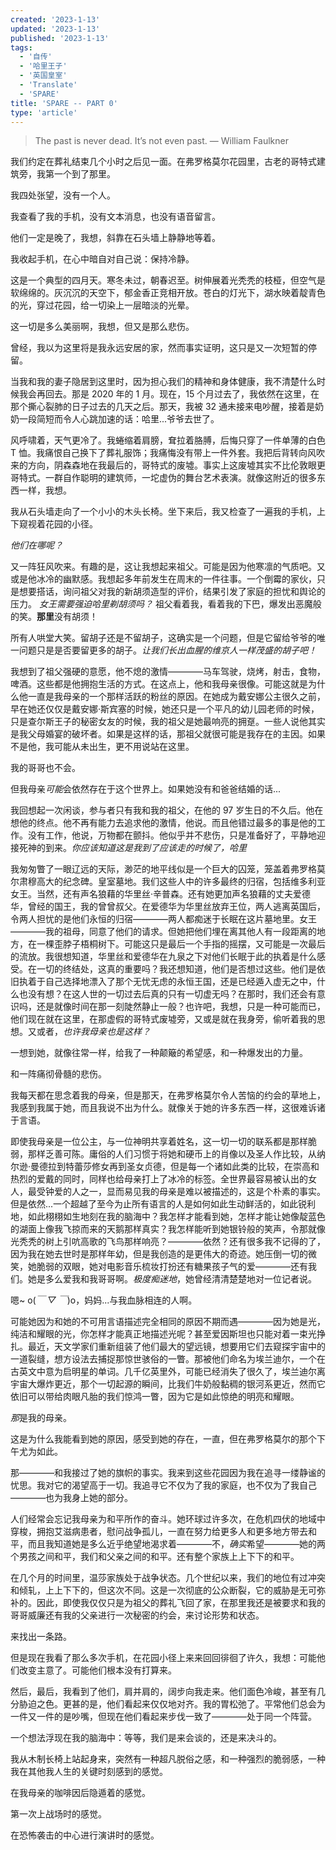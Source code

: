 ```yaml
---
created: '2023-1-13'
updated: '2023-1-13'
published: '2023-1-13'
tags:
  - '自传'
  - '哈里王子'
  - '英国皇室'
  - 'Translate'
  - 'SPARE'
title: 'SPARE -- PART 0'
type: 'article'
---
```


> The past is never dead. It’s not even past. — William Faulkner

我们约定在葬礼结束几个小时之后见一面。在弗罗格莫尔花园里，古老的哥特式建筑旁，我第一个到了那里。

我四处张望，没有一个人。

我查看了我的手机，没有文本消息，也没有语音留言。

他们一定是晚了，我想，斜靠在石头墙上静静地等着。

我收起手机，在心中暗自对自己说：保持冷静。

这是一个典型的四月天。寒冬未过，朝春迟至。树伸展着光秃秃的枝桠，但空气是软绵绵的。灰沉沉的天空下，郁金香正竞相开放。苍白的灯光下，湖水映着靛青色的光，穿过花园，给一切染上一层暗淡的光晕。

这一切是多么美丽啊，我想，但又是那么悲伤。

曾经，我以为这里将是我永远安居的家，然而事实证明，这只是又一次短暂的停留。

当我和我的妻子隐居到这里时，因为担心我们的精神和身体健康，我不清楚什么时候我会再回去。那是 2020 年的 1 月。现在，15 个月过去了，我依然在这里，在那个撕心裂肺的日子过去的几天之后。那天，我被 32 通未接来电吵醒，接着是奶奶一段简短而令人心跳加速的话：哈里...爷爷去世了。

风呼啸着，天气更冷了。我蜷缩着肩膀，耷拉着胳膊，后悔只穿了一件单薄的白色 T 恤。我痛恨自己换下了葬礼服饰；我痛悔没有带上一件外套。我把后背转向风吹来的方向，阴森森地在我最后的，哥特式的废墟。事实上这废墟其实不比伦敦眼更哥特式。一群自作聪明的建筑师，一坨虚伪的舞台艺术表演。就像这附近的很多东西一样，我想。

我从石头墙走向了一个小小的木头长椅。坐下来后，我又检查了一遍我的手机，上下窥视着花园的小径。

_他们在哪呢？_

又一阵狂风吹来。有趣的是，这让我想起来祖父。可能是因为他寒凛的气质吧。又或是他冰冷的幽默感。我想起多年前发生在周末的一件往事。一个倒霉的家伙，只是想要搭话，询问祖父对我的新胡须造型的评价，结果引发了家庭的担忧和舆论的压力。 _女王需要强迫哈里剃胡须吗？_ 祖父看着我，看着我的下巴，爆发出恶魔般的笑。**那里**没有胡须！

所有人哄堂大笑。留胡子还是不留胡子，这确实是一个问题，但是它留给爷爷的唯一问题只是是否要留更多的胡子。_让我们长出血腥的维京人一样茂盛的胡子吧！_

我想到了祖父强硬的意愿，他不熄的激情————马车驾驶，烧烤，射击，食物，啤酒。这些都是他拥抱生活的方式。在这点上，他和我母亲很像。可能这就是为什么他一直是我母亲的一个那样活跃的粉丝的原因。在她成为戴安娜公主很久之前，早在她还仅仅是戴安娜·斯宾塞的时候，她还只是一个平凡的幼儿园老师的时候，只是查尔斯王子的秘密女友的时候，我的祖父是她最响亮的拥趸。一些人说他其实是我父母婚宴的破坏者。如果是这样的话，那祖父就很可能是我存在的主因。如果不是他，我可能从未出生，更不用说站在这里。

我的哥哥也不会。

但我母亲*可能*会依然存在于这个世界上。如果她没有和爸爸结婚的话...

我回想起一次闲谈，参与者只有我和我的祖父，在他的 97 岁生日的不久后。他在想他的终点。他不再有能力去追求他的激情，他说。而且他错过最多的事是他的工作。没有工作，他说，万物都在颤抖。他似乎并不悲伤，只是准备好了，平静地迎接死神的到来。_你应该知道这是我到了应该走的时候了，哈里_

我匆匆瞥了一眼辽远的天际，渺茫的地平线似是一个巨大的囚笼，笼盖着弗罗格莫尔肃穆高大的纪念碑。皇室墓地。我们这些人中的许多最终的归宿，包括维多利亚女王。当然，还有声名狼藉的华里丝·辛普森。还有她更加声名狼藉的丈夫爱德华，曾经的国王，我的曾曾叔父。在爱德华为华里丝放弃王位，两人逃离英国后，令两人担忧的是他们永恒的归宿————两人都痴迷于长眠在这片墓地里。女王————我的祖母，同意了他们的请求。但她把他们埋在离其他人有一段距离的地方，在一棵歪脖子梧桐树下。可能这只是最后一个手指的摇摆，又可能是一次最后的流放。我很想知道，华里丝和爱德华在九泉之下对他们长眠于此的执着是什么感受。在一切的终结处，这真的重要吗？我还想知道，他们是否想过这些。他们是依旧执着于自己选择地漂入了那个无忧无虑的永恒王国，还是已经遁入虚无之中，什么也没有想？在这人世的一切过去后真的只有一切虚无吗？在那时，我们还会有意识吗，还是就像时间在那一刻陡然静止一般？也许吧，我想，只是一种可能而已，他们现在就在这里，在那虚假的哥特式废墟旁，又或是就在我身旁，偷听着我的思想。又或者，_也许我母亲也是这样？_

一想到她，就像往常一样，给我了一种颠簸的希望感，和一种爆发出的力量。

和一阵痛彻骨髓的悲伤。

我每天都在思念着我的母亲，但是那天，在弗罗格莫尔令人苦恼的约会的草地上，我感到我属于她，而且我说不出为什么。就像关于她的许多东西一样，这很难诉诸于言语。

即使我母亲是一位公主，与一位神明共享着姓名，这一切一切的联系都是那样脆弱，那样乏善可陈。庸俗的人们习惯于将她和硬币上的肖像以及圣人作比较，从纳尔逊·曼德拉到特蕾莎修女再到圣女贞德，但是每一个诸如此类的比较，在崇高和热烈的爱戴的同时，同样也给母亲打上了冰冷的标签。全世界最容易被认出的女人，最受钟爱的人之一，显而易见我的母亲是难以被描述的，这是个朴素的事实。但是依然...一个超越了至今为止所有语言的人是如何如此生动鲜活的，如此锐利地，如此栩栩如生地刻在我的脑海中？我怎样才能看到她，怎样才能让她像靛蓝色的湖面上像我飞掠而来的天鹅那样真实？我怎样能听到她银铃般的笑声，令那就像光秃秃的树上引吭高歌的飞鸟那样响亮？————依然？还有很多我不记得的了，因为我在她去世时是那样年幼，但是我创造的是更伟大的奇迹。她压倒一切的微笑，她脆弱的双眼，她对电影音乐梳妆打扮还有糖果孩子气的爱————还有我们。她是多么爱我和我哥哥啊。_极度痴迷地_，她曾经清清楚楚地对一位记者说。

嗯~ o(_￣ ▽ ￣_)o，妈妈...与我血脉相连的人啊。

可能她因为和她的不可用言语描述完全相同的原因不期而遇————因为她是光，纯洁和耀眼的光，你怎样才能真正地描述光呢？甚至爱因斯坦也只能对着一束光挣扎。最近，天文学家们重新组装了他们最大的望远镜，想要用它们去窥探宇宙中的一道裂缝，想方设法去捕捉那惊世骇俗的一瞥。那被他们命名为埃兰迪尔，一个在古英文中意为启明星的单词。几千亿英里外，可能已经消失了很久了，埃兰迪尔离宇宙大爆炸更近，那个一切起源的瞬间，比我们牛奶般黏稠的银河系更近，然而它依旧可以带给肉眼凡胎的我们惊鸿一瞥，因为它是如此惊绝的明亮和耀眼。

*那*是我的母亲。

这是为什么我能看到她的原因，感受到她的存在，一直，但在弗罗格莫尔的那个下午尤为如此。

那————和我接过了她的旗帜的事实。我来到这些花园因为我在追寻一缕静谧的忧思。我对它的渴望高于一切。我追寻它不仅为了我的家庭，也不仅为了我自己————也为我身上她的部分。

人们经常会忘记我母亲为和平所作的奋斗。她环球过许多次，在危机四伏的地域中穿梭，拥抱艾滋病患者，慰问战争孤儿，一直在努力给更多人和更多地方带去和平，而且我知道她是多么近乎绝望地渴求着————不，*确实*希望————她的两个男孩之间和平，我们和父亲之间的和平。还有整个家族上上下下的和平。

在几个月的时间里，温莎家族处于战争状态。几个世纪以来，我们的地位有过冲突和倾轧，上上下下的，但这次不同。这是一次彻底的公众断裂，它的威胁是无可弥补的。因此，即使我仅仅只是为祖父的葬礼飞回了家，在那里我还是被要求和我的哥哥威廉还有我的父亲进行一次秘密的约会，来讨论形势和状态。

来找出一条路。

但是现在我看了那么多次手机，在花园小径上来来回回徘徊了许久，我想：可能他们改变主意了。可能他们根本没有打算来。

然后，最后，我看到了他们，肩并肩的，阔步向我走来。他们面色冷峻，甚至有几分胁迫之色。更甚的是，他们看起来仅仅地对齐。我的胃松弛了。平常他们总会为一件又一件的是吵嘴，但现在他们看起来步伐一致了————处于同一个阵营。

一个想法浮现在我的脑海中：等等，我们是来会谈的，还是来决斗的。

我从木制长椅上站起身来，突然有一种超凡脱俗之感，和一种强烈的脆弱感，一种我在其他我人生的关键时刻感到的感觉。

在我母亲的咖啡因后隐遁着的感觉。

第一次上战场时的感觉。

在恐怖袭击的中心进行演讲时的感觉。
